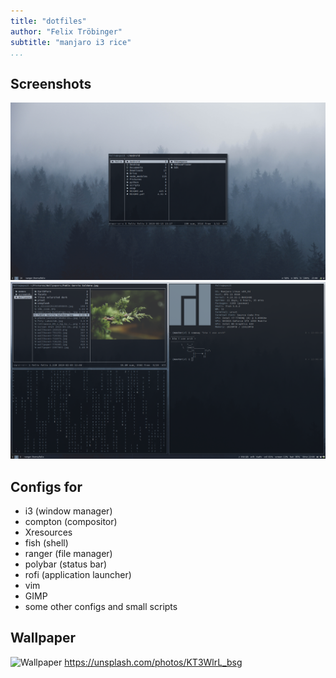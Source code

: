 ```yaml
---
title: "dotfiles"
author: "Felix Tröbinger"
subtitle: "manjaro i3 rice"
...
```


## Screenshots
![sc1](Pictures/screen1.png)
![sc2](Pictures/screen2.png)


## Configs for
- i3 (window manager)
- compton (compositor)
- Xresources
- fish (shell) 
- ranger (file manager)
- polybar (status bar) 
- rofi (application launcher)
- vim
- GIMP
- some other configs and small scripts 


## Wallpaper
![Wallpaper](https://unsplash.com/photos/KT3WlrL_bsg/download?force=true)
https://unsplash.com/photos/KT3WlrL_bsg

